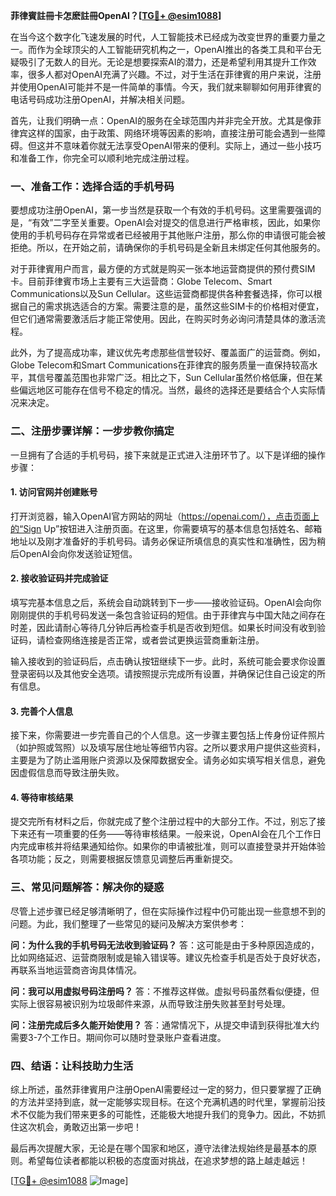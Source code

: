 **菲律賓註冊卡怎麽註冊OpenAI？[[TG💪+ @esim1088](https://t.me/s/esim1088)]**

在当今这个数字化飞速发展的时代，人工智能技术已经成为改变世界的重要力量之一。而作为全球顶尖的人工智能研究机构之一，OpenAI推出的各类工具和平台无疑吸引了无数人的目光。无论是想要探索AI的潜力，还是希望利用其提升工作效率，很多人都对OpenAI充满了兴趣。不过，对于生活在菲律賓的用户来说，注册并使用OpenAI可能并不是一件简单的事情。今天，我们就来聊聊如何用菲律賓的电话号码成功注册OpenAI，并解决相关问题。

首先，让我们明确一点：OpenAI的服务在全球范围内并非完全开放。尤其是像菲律宾这样的国家，由于政策、网络环境等因素的影响，直接注册可能会遇到一些障碍。但这并不意味着你就无法享受OpenAI带来的便利。实际上，通过一些小技巧和准备工作，你完全可以顺利地完成注册过程。

### 一、准备工作：选择合适的手机号码

要想成功注册OpenAI，第一步当然是获取一个有效的手机号码。这里需要强调的是，“有效”二字至关重要。OpenAI会对提交的信息进行严格审核，因此，如果你使用的手机号码存在异常或者已经被用于其他账户注册，那么你的申请很可能会被拒绝。所以，在开始之前，请确保你的手机号码是全新且未绑定任何其他服务的。

对于菲律賓用户而言，最方便的方式就是购买一张本地运营商提供的预付费SIM卡。目前菲律賓市场上主要有三大运营商：Globe Telecom、Smart Communications以及Sun Cellular。这些运营商都提供各种套餐选择，你可以根据自己的需求挑选适合的方案。需要注意的是，虽然这些SIM卡的价格相对便宜，但它们通常需要激活后才能正常使用。因此，在购买时务必询问清楚具体的激活流程。

此外，为了提高成功率，建议优先考虑那些信誉较好、覆盖面广的运营商。例如，Globe Telecom和Smart Communications在菲律宾的服务质量一直保持较高水平，其信号覆盖范围也非常广泛。相比之下，Sun Cellular虽然价格低廉，但在某些偏远地区可能存在信号不稳定的情况。当然，最终的选择还是要结合个人实际情况来决定。

### 二、注册步骤详解：一步步教你搞定

一旦拥有了合适的手机号码，接下来就是正式进入注册环节了。以下是详细的操作步骤：

#### 1. 访问官网并创建账号

打开浏览器，输入OpenAI官方网站的网址（https://openai.com/），点击页面上的“Sign Up”按钮进入注册页面。在这里，你需要填写的基本信息包括姓名、邮箱地址以及刚才准备好的手机号码。请务必保证所填信息的真实性和准确性，因为稍后OpenAI会向你发送验证短信。

#### 2. 接收验证码并完成验证

填写完基本信息之后，系统会自动跳转到下一步——接收验证码。OpenAI会向你刚刚提供的手机号码发送一条包含验证码的短信。由于菲律宾与中国大陆之间存在时差，因此请耐心等待几分钟后再检查手机是否收到短信。如果长时间没有收到验证码，请检查网络连接是否正常，或者尝试更换运营商重新注册。

输入接收到的验证码后，点击确认按钮继续下一步。此时，系统可能会要求你设置登录密码以及其他安全选项。请按照提示完成所有设置，并确保记住自己设定的所有信息。

#### 3. 完善个人信息

接下来，你需要进一步完善自己的个人信息。这一步骤主要包括上传身份证件照片（如护照或驾照）以及填写居住地址等细节内容。之所以要求用户提供这些资料，主要是为了防止滥用账户资源以及保障数据安全。请务必如实填写相关信息，避免因虚假信息而导致注册失败。

#### 4. 等待审核结果

提交完所有材料之后，你就完成了整个注册过程中的大部分工作。不过，别忘了接下来还有一项重要的任务——等待审核结果。一般来说，OpenAI会在几个工作日内完成审核并将结果通知给你。如果你的申请被批准，则可以直接登录并开始体验各项功能；反之，则需要根据反馈意见调整后再重新提交。

### 三、常见问题解答：解决你的疑惑

尽管上述步骤已经足够清晰明了，但在实际操作过程中仍可能出现一些意想不到的问题。为此，我们整理了一些常见的疑问及解决方案供参考：

**问：为什么我的手机号码无法收到验证码？**
答：这可能是由于多种原因造成的，比如网络延迟、运营商限制或是输入错误等。建议先检查手机是否处于良好状态，再联系当地运营商咨询具体情况。

**问：我可以用虚拟号码注册吗？**
答：不推荐这样做。虚拟号码虽然看似便捷，但实际上很容易被识别为垃圾邮件来源，从而导致注册失败甚至封号处理。

**问：注册完成后多久能开始使用？**
答：通常情况下，从提交申请到获得批准大约需要3-7个工作日。期间你可以随时登录账户查看进度。

### 四、结语：让科技助力生活

综上所述，虽然菲律賓用户注册OpenAI需要经过一定的努力，但只要掌握了正确的方法并坚持到底，就一定能够实现目标。在这个充满机遇的时代里，掌握前沿技术不仅能为我们带来更多的可能性，还能极大地提升我们的竞争力。因此，不妨抓住这次机会，勇敢迈出第一步吧！

最后再次提醒大家，无论是在哪个国家和地区，遵守法律法规始终是最基本的原则。希望每位读者都能以积极的态度面对挑战，在追求梦想的路上越走越远！

[[TG💪+ @esim1088](https://t.me/s/esim1088) ![Image](https://i.postimg.cc/4NQfJmqS/Snipaste-2025-05-13-00-14-12.png)]